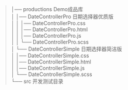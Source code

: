 > │── productions Demo成品库<br/>
> │   │── DateControllerPro 日期选择器优质版<br/>
> │   │	  │── DateControllerPro.css<br/>
> │   │	  │── DateControllerPro.html<br/>
> │   │	  │── DateControllerPro.js<br/>
> │   │	  └── DateControllerPro.scss<br/>
> │   └── DateControllerSimple 日期选择器简洁版<br/>
> │	      │── DateControllerSimple.css<br/>
> │	      │── DateControllerSimple.html<br/>
> │	      │── DateControllerSimple.js<br/>
> │	      └── DateControllerSimple.scss<br/>
> └── src 开发测试目录<br/>
	
